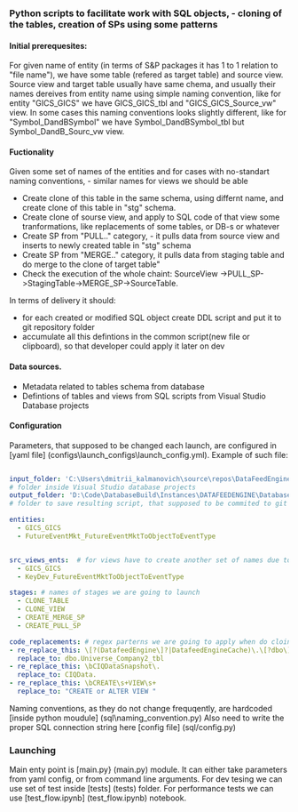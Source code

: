### Python scripts to facilitate work with SQL objects, - cloning of the tables, creation of SPs using some patterns
#### Initial  prerequesites:
For given name of entity (in terms of S&P packages it has 1 to 1 relation to "file name"), we have  some table (refered as target table) and source view.
Source view and target table usually have same chema, and 
usually their names dereives from  entity name using simple naming convention, like 
for entity "GICS_GICS" we have GICS_GICS_tbl and "GICS_GICS_Source_vw" view.
In some cases this naming conventions looks slightly different, like for "Symbol_DandBSymbol" we have Symbol_DandBSymbol_tbl but Symbol_DandB_Sourc_vw view.

#### Fuctionality
Given some set of names of the entities and for cases with no-standart naming conventions, - similar names for views we should be able
- Create clone of this table in the same schema, using differnt name, and create clone of this table in "stg" schema.
- Create clone of sourse view, and apply to SQL code of that view some tranformations, like replacements of some tables, or DB-s or whatever
- Create SP from "PULL.." category, - it pulls data from source view and inserts to newly created table in "stg" schema
- Create SP from "MERGE.." category, it pulls data from staging table and do merge to the clone of target table"
- Check the execution of the whole chaint: SourceView ->PULL_SP->StagingTable->MERGE_SP->SourceTable.


In terms of delivery it should:
- for each created or modified SQL object create DDL script and put it to git repository folder
- accumulate all this defintions in the common script(new file or clipboard), so that developer could apply it later on dev

#### Data sources.
 - Metadata related to tables schema from database
 - Defintions of tables and views from SQL scripts from Visual Studio Database projects

#### Configuration
Parameters, that supposed to be changed each launch, are configured in [yaml file] (configs\launch_configs\launch_config.yml).
Example of such file:
```yml

input_folder: 'C:\Users\dmitrii_kalmanovich\source\repos\DataFeedEngine\DataFeedEngineMI2\dbo'
# folder inside Visual Studio database projects
output_folder: 'D:\Code\DatabaseBuild\Instances\DATAFEEDENGINE\Databases\DataFeedEngineMI'
# folder to save resulting script, that supposed to be commited to git repo later and be a part of implementation plan

entities:
  - GICS_GICS
  - FutureEventMkt_FutureEventMktToObjectToEventType  


src_views_ents:  # for views have to create another set of names due to naming inconsistencies
  - GICS_GICS 
  - KeyDev_FutureEventMktToObjectToEventType

stages: # names of stages we are going to launch
  - CLONE_TABLE
  - CLONE_VIEW
  - CREATE_MERGE_SP
  - CREATE_PULL_SP

code_replacements: # regex parterns we are going to apply when do cloining of the vies
- re_replace_this: \[?(DatafeedEngine\]?|DatafeedEngineCache)\.\[?dbo\]?\.\[?Universe_DailyCompany_tbl\]?
  replace_to: dbo.Universe_Company2_tbl
- re_replace_this: \bCIQDataSnapshot\.
  replace_to: CIQData.
- re_replace_this: \bCREATE\s+VIEW\s+
  replace_to: "CREATE or ALTER VIEW "
```
Naming conventions, as they do not change frequqently, are hardcoded [inside python moudule] (sql\naming_convention.py)
Also need to write the proper SQL connection string here [config file] (sql/config.py)

### Launching
Main enty point is [main.py} (main.py) module. It can either take parameters from yaml config, or from command line arguments.
For dev tesing we can use set of test inside [tests] (tests) folder.
For performance tests we can use [test_flow.ipynb] (test_flow.ipynb) notebook.



